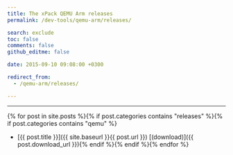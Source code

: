 ```yaml
---
title: The xPack QEMU Arm releases
permalink: /dev-tools/qemu-arm/releases/

search: exclude
toc: false
comments: false
github_editme: false

date: 2015-09-10 09:08:00 +0300

redirect_from:
  - /qemu-arm/releases/

---
```


___
{% for post in site.posts %}{% if post.categories contains "releases" %}{% if post.categories contains "qemu" %}
* [{{ post.title }}]({{ site.baseurl }}{{ post.url }}) [(download)]({{ post.download_url }}){% endif %}{% endif %}{% endfor %}
